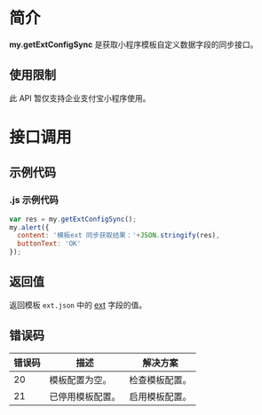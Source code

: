 # 简介
**my.getExtConfigSync** 是获取小程序模板自定义数据字段的同步接口。

## 使用限制
此 API 暂仅支持企业支付宝小程序使用。

# 接口调用

## 示例代码

### .js 示例代码
```javascript
var res = my.getExtConfigSync();
my.alert({
  content: '模板ext 同步获取结果：'+JSON.stringify(res),
  buttonText: 'OK'
});
```

## 返回值
返回模板 `ext.json` 中的 [ext](https://opendocs.alipay.com/mini/isv/creatminiapp#ext%20%E5%8F%82%E6%95%B0%E8%AF%B4%E6%98%8E) 字段的值。

## 错误码
| **错误码** | **描述** | **解决方案** |
| --- | --- | --- |
| 20 | 模板配置为空。 | 检查模板配置。 |
| 21 | 已停用模板配置。 | 启用模板配置。 |

